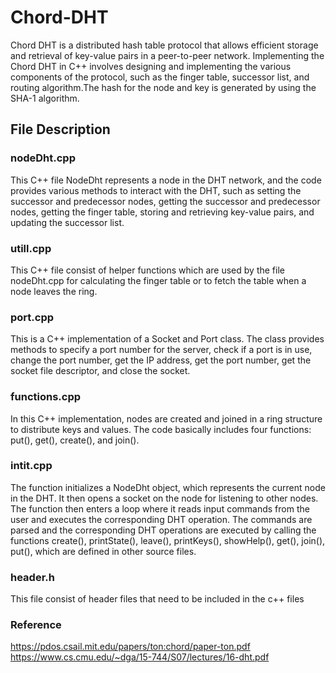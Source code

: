 
# Chord-DHT

Chord DHT is a distributed hash table protocol that allows efficient storage and retrieval of key-value pairs in a peer-to-peer network. Implementing the Chord DHT in C++ involves designing and implementing the various components of the protocol, such as the finger table, successor list, and routing algorithm.The hash for the node and key is generated by using the SHA-1 algorithm.




## File Description

### nodeDht.cpp

This C++ file NodeDht represents a node in the DHT network, and the code provides various methods to interact with the DHT, such as setting the successor and predecessor nodes, getting the successor and predecessor nodes, getting the finger table, storing and retrieving key-value pairs, and updating the successor list.

### utill.cpp

This C++ file consist of helper functions which are used by the file nodeDht.cpp for calculating the finger table or to fetch the table when a node leaves the ring.

### port.cpp

This is a C++ implementation of a Socket and Port class. The class provides methods to specify a port number for the server, check if a port is in use, change the port number, get the IP address, get the port number, get the socket file descriptor, and close the socket.

### functions.cpp

In this C++ implementation, nodes are created and joined in a ring structure to distribute keys and values.
The code basically includes four functions: put(), get(), create(), and join().

### intit.cpp

The function initializes a NodeDht object, which represents the current node in the DHT. It then opens a socket on the node for listening to other nodes.
The function then enters a loop where it reads input commands from the user and executes the corresponding DHT operation. The commands are parsed and the corresponding DHT operations are executed by calling the functions create(), printState(), leave(), printKeys(), showHelp(), get(), join(), put(), which are defined in other source files.

### header.h 

This file consist of header files that need to be included in the c++ files

### Reference

https://pdos.csail.mit.edu/papers/ton:chord/paper-ton.pdf
https://www.cs.cmu.edu/~dga/15-744/S07/lectures/16-dht.pdf
